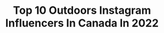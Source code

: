 ---
title: Top 10 Outdoors Instagram Influencers In Canada In 2022
description: >-
  Find top outdoors Instagram influencers in Canada in 2022. Most popular hashtags: #canada #exploremore #stayandwander.
platform: Instagram
hits: 598
text_top: Analyze the best Instagram profiles on inBeat.
text_bottom: Our search engine holds 598 Instagram influencers like this in Canada for you to work with.
profiles:
  - username: "daniellegraham"
    fullname: >-
      Danielle Graham
    bio: >-
      ▫️TV Host @etalkctv ▫️Mama to Bea @beatrixgraham 🐝 & Marigold 🌼 🎈Kitchen 🎈Cottage 🎈Garden 🎈Antiquing 🎈The Great Outdoors #TheFamilyGraham
    location: "Canada"
    followers: 36800
    engagement: 427
    commentsToLikes: 0.061401
    id: ck14gyjzd7nlb0i19uctdihvx
    verified: true
    hashtags: "#thefamilygraham, #sponsored, #heymarigoldie, #thebeanut"
  - username: "reecejrowat"
    fullname: >-
      Reece Rowat
    bio: >-
      He/him Toronto/Vancouver Gay af Dance + Theatre + Fitness + Travel + Outdoors Repped by: @dacosta_talent, @quickballchange ✨💕✨
    location: "Canada"
    followers: 2180
    engagement: 1860
    commentsToLikes: 0.109727
    id: ck6to6gz8cdct0j715digvwoo
    verified: false
    hashtags: "#gayboy, #gayselfie, #summergirl, #gaymuscle"
  - username: "splorin.lauren"
    fullname: >-
      Lauren Meeker Canada Travel
    bio: >-
      ٭ Travel ٭ Ski ٭ Adventure ٭ Surf ٭ Sustainability 🛶 Always outdoors 💍 #engaged 📍Whistler BC ⛷🏔 🇨🇦 Free presets, blog, etc↡↡
    location: "Canada"
    followers: 98640
    engagement: 108
    commentsToLikes: 0.048283
    id: ck13cpe2z1ie00i19eid5xmt7
    verified: false
    hashtags: "#earthoutdoors, #stayandwander, #keepitwild, #hiking"
  - username: "waderobinson_druryoutdoors"
    fullname: >-
      Wade Robinson
    bio: >-
      Husband/Bowhunter/Iowa/Drury Outdoors🎥🏹🦌🦃
    location: "Canada"
    followers: 17734
    engagement: 628
    commentsToLikes: 0.020232
    id: ck5c1eehov0ks0i11b2nszrh6
    verified: false
    hashtags: "#cabo, #dod, #deercast, #mexico"
  - username: "bradflowerss"
    fullname: >-
      BRAD FLOWERDEW
    bio: >-
      outdoors | adventure whistler, canada
    location: "Canada"
    followers: 8227
    engagement: 1423
    commentsToLikes: 0.100705
    id: ckaoqpqywjsjn0i78ne9fcw8b
    verified: false
    hashtags: ""
  - username: "esawatzky75"
    fullname: >-
      Erdman
    bio: >-
      Non-profit page dedicated to the outdoors sharing some of my pic, and some of yours 🎣🦌🌅🏕 DM or tag 🏷 me @esawatzky75 for a chance to be featured.
    location: "Canada"
    followers: 23685
    engagement: 483
    commentsToLikes: 0.032005
    id: ck5pvgq4vhswi0i1148px91fe
    verified: false
    hashtags: "#canada, #catchandrelease, #musky, #walleyewednesday"
  - username: "evelynbarkeyphoto"
    fullname: >-
      Evelyn Barkey 🌞
    bio: >-
      Hey, I’m Ev Photography + Brand Content for unrefined souls who feel deeply & love the outdoors↟☾ Home is 🇨🇦 Owner of @daughtersofindie + @therockpine
    location: "Canada"
    followers: 12339
    engagement: 486
    commentsToLikes: 0.028751
    id: ck5hjfr8egjrm0i11gt9hk7ir
    verified: false
    hashtags: "#paradisefound"
  - username: "thevicxen_huntress"
    fullname: >-
      Crystal
    bio: >-
      Sask 🇨🇦 @blackwidow_innovations @antlerobsessiontrophymix @rack_getter_scentsnlures @bushkingapparel Operating partner @wildside.outdoors
    location: "Canada"
    followers: 2648
    engagement: 1498
    commentsToLikes: 0.040173
    id: ck6tzsbu1bkgb0j71bwakftq3
    verified: false
    hashtags: "#wildsideoutdoors, #bowhuntress, #saskatchewan, #canada"
  - username: "lentaloutdoors"
    fullname: >-
      Len Talarico
    bio: >-
      Multi-species Angler 🎣 Always searching for a good walleye chop 🌊 Hunter/Outdoorsman 🛶🏕🏹 Will travel for fish 🌎 🚤 @legendboats
    location: "Canada"
    followers: 5260
    engagement: 1586
    commentsToLikes: 0.095109
    id: ck6u1cnn0ky1k0j71cvntn0l3
    verified: false
    hashtags: ""
  - username: "victoraerden"
    fullname: >-
      Victor Aerden
    bio: >-
      I create Photo and Video assets for adventurous brands. Passionate about exploring the great outdoors & going further @melanielynnn_ @roamcreative.ca
    location: "Canada"
    followers: 24825
    engagement: 699
    commentsToLikes: 0.084202
    id: ck0uel9t9lktk0i19ezf96bmz
    verified: false
    hashtags: "#allaboutadventures, #pnwlife, #explorecanada, #borntoroam"
---